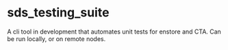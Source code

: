 # sds_testing_suite
A cli tool in development that automates unit tests for enstore and CTA. Can be run locally, or on remote nodes.
